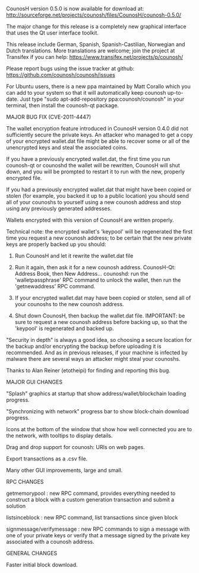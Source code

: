 CounosH version 0.5.0 is now available for download at:
http://sourceforge.net/projects/counosh/files/CounosH/counosh-0.5.0/

The major change for this release is a completely new graphical interface that uses the Qt user interface toolkit.

This release include German, Spanish, Spanish-Castilian, Norwegian and Dutch translations. More translations are welcome; join the project at Transifex if you can help:
https://www.transifex.net/projects/p/counosh/

Please report bugs using the issue tracker at github:
https://github.com/counosh/counosh/issues

For Ubuntu users, there is a new ppa maintained by Matt Corallo which you can add to your system so that it will automatically keep counosh up-to-date.  Just type "sudo apt-add-repository ppa:counosh/counosh" in your terminal, then install the counosh-qt package.

MAJOR BUG FIX  (CVE-2011-4447)

The wallet encryption feature introduced in CounosH version 0.4.0 did not sufficiently secure the private keys. An attacker who
managed to get a copy of your encrypted wallet.dat file might be able to recover some or all of the unencrypted keys and steal the
associated coins.

If you have a previously encrypted wallet.dat, the first time you run counosh-qt or counoshd the wallet will be rewritten, CounosH will
shut down, and you will be prompted to restart it to run with the new, properly encrypted file.

If you had a previously encrypted wallet.dat that might have been copied or stolen (for example, you backed it up to a public
location) you should send all of your counoshs to yourself using a new counosh address and stop using any previously generated addresses.

Wallets encrypted with this version of CounosH are written properly.

Technical note: the encrypted wallet's 'keypool' will be regenerated the first time you request a new counosh address; to be certain that the
new private keys are properly backed up you should:

1. Run CounosH and let it rewrite the wallet.dat file

2. Run it again, then ask it for a new counosh address.
CounosH-Qt: Address Book, then New Address...
counoshd: run the 'walletpassphrase' RPC command to unlock the wallet,  then run the 'getnewaddress' RPC command.

3. If your encrypted wallet.dat may have been copied or stolen, send  all of your counoshs to the new counosh address.

4. Shut down CounosH, then backup the wallet.dat file.
IMPORTANT: be sure to request a new counosh address before backing up, so that the 'keypool' is regenerated and backed up.

"Security in depth" is always a good idea, so choosing a secure location for the backup and/or encrypting the backup before uploading it is recommended. And as in previous releases, if your machine is infected by malware there are several ways an attacker might steal your counoshs.

Thanks to Alan Reiner (etotheipi) for finding and reporting this bug.

MAJOR GUI CHANGES

"Splash" graphics at startup that show address/wallet/blockchain loading progress.

"Synchronizing with network" progress bar to show block-chain download progress.

Icons at the bottom of the window that show how well connected you are to the network, with tooltips to display details.

Drag and drop support for counosh: URIs on web pages.

Export transactions as a .csv file.

Many other GUI improvements, large and small.

RPC CHANGES

getmemorypool : new RPC command, provides everything needed to construct a block with a custom generation transaction and submit a solution

listsinceblock : new RPC command, list transactions since given block

signmessage/verifymessage : new RPC commands to sign a message with one of your private keys or verify that a message signed by the private key associated with a counosh address.

GENERAL CHANGES

Faster initial block download.

